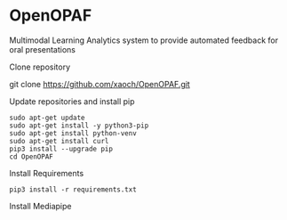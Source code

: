 # OpenOPAF
 Multimodal Learning Analytics system to provide automated feedback for oral presentations

Clone repository

git clone https://github.com/xaoch/OpenOPAF.git

Update repositories and install pip
    
    sudo apt-get update
    sudo apt-get install -y python3-pip
    sudo apt-get install python-venv
    sudo apt-get install curl
    pip3 install --upgrade pip
    cd OpenOPAF

Install Requirements

    pip3 install -r requirements.txt

Install Mediapipe


